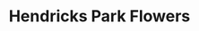 ---
layout: gallery
title: Hendricks Park Flowers
tags: photography
location: location
featuredImage: 20210417-IF8A4430.jpg
featuredImageCaption: Caption
---